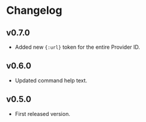# Changelog

## v0.7.0

* Added new `{:url}` token for the entire Provider ID.

## v0.6.0

* Updated command help text.

## v0.5.0

* First released version.
